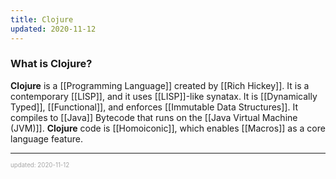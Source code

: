 ```yaml
---
title: Clojure
updated: 2020-11-12
---
```


### What is Clojure?

**Clojure** is a [[Programming Language]] created by [[Rich Hickey]]. It is a contemporary [[LISP]], and it uses [[LISP]]-like synatax. It is [[Dynamically Typed]], [[Functional]], and enforces [[Immutable Data Structures]]. It compiles to [[Java]] Bytecode that runs on the [[Java Virtual Machine (JVM)]]. **Clojure** code is [[Homoiconic]], which enables [[Macros]] as a core language feature.

---

<sup><sub><font color="#a6a6a6">updated: 2020-11-12</font></sub></sup>
